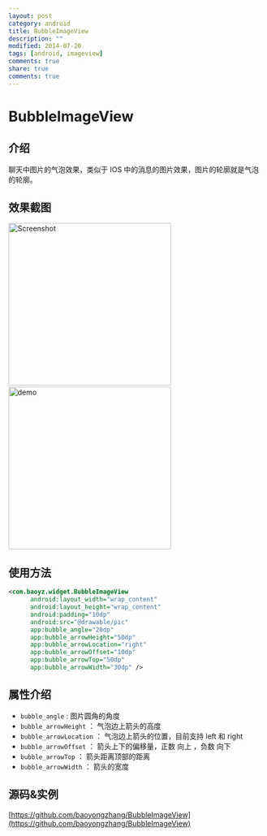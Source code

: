 ```yaml
---
layout: post
category: android
title: BubbleImageView
description: ""
modified: 2014-07-20
tags: [android, imageview]
comments: true
share: true
comments: true
---
```


BubbleImageView
===============

## 介绍

聊天中图片的气泡效果，类似于 IOS 中的消息的图片效果，图片的轮廓就是气泡的轮廓。

## 效果截图
<p>
   <img src="https://raw.githubusercontent.com/baoyongzhang/BubbleImageView/master/screenshot-1.png" width="320" alt="Screenshot"/>
   &nbsp;&nbsp;&nbsp;
   <img src="https://raw.githubusercontent.com/baoyongzhang/BubbleImageView/master/demo.gif" width="320" alt="demo"/>
</p>


## 使用方法

```xml
<com.baoyz.widget.BubbleImageView
      android:layout_width="wrap_content"
      android:layout_height="wrap_content"
      android:padding="10dp"
      android:src="@drawable/pic"
      app:bubble_angle="20dp"
      app:bubble_arrowHeight="50dp"
      app:bubble_arrowLocation="right"
      app:bubble_arrowOffset="10dp"
      app:bubble_arrowTop="50dp"
      app:bubble_arrowWidth="30dp" />
```

## 属性介绍

* `bubble_angle` : 图片圆角的角度
* `bubble_arrowHeight` ： 气泡边上箭头的高度
* `bubble_arrowLocation` ： 气泡边上箭头的位置，目前支持 left 和 right
* `bubble_arrowOffset` ： 箭头上下的偏移量，正数 向上 ，负数 向下
* `bubble_arrowTop` ： 箭头距离顶部的距离
* `bubble_arrowWidth` ： 箭头的宽度

## 源码&实例

[https://github.com/baoyongzhang/BubbleImageView](https://github.com/baoyongzhang/BubbleImageView)